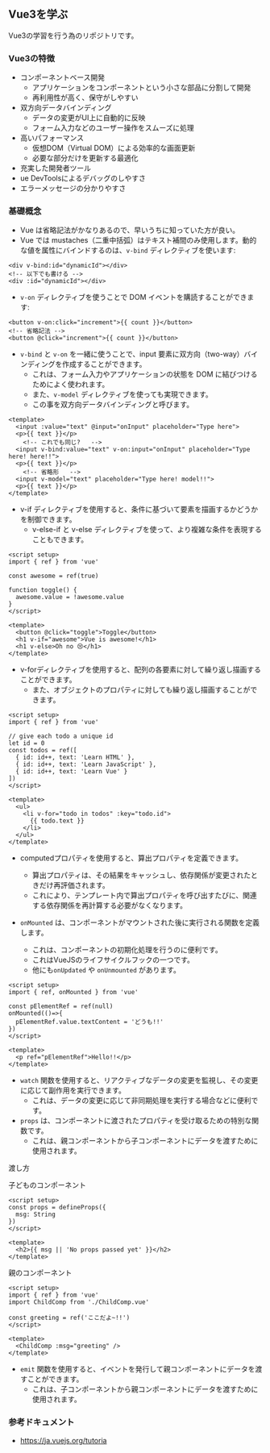 ## Vue3を学ぶ

Vue3の学習を行う為のリポジトリです。

### Vue3の特徴

- コンポーネントベース開発
  - アプリケーションをコンポーネントという小さな部品に分割して開発
  - 再利用性が高く、保守がしやすい
- 双方向データバインディング
  - データの変更がUI上に自動的に反映
  - フォーム入力などのユーザー操作をスムーズに処理
- 高いパフォーマンス
  - 仮想DOM（Virtual DOM）による効率的な画面更新
  - 必要な部分だけを更新する最適化
- 充実した開発者ツール
- ue DevToolsによるデバッグのしやすさ
- エラーメッセージの分かりやすさ

### 基礎概念

- Vue は省略記法がかなりあるので、早いうちに知っていた方が良い。
- Vue では mustaches（二重中括弧）はテキスト補間のみ使用します。動的な値を属性にバインドするのは、`v-bind` ディレクティブを使います:

```vue
<div v-bind:id="dynamicId"></div>
<!-- 以下でも書ける -->
<div :id="dynamicId"></div>
```

- `v-on` ディレクティブを使うことで DOM イベントを購読することができます:

```vue
<button v-on:click="increment">{{ count }}</button>
<!-- 省略記法 -->
<button @click="increment">{{ count }}</button>
```

- `v-bind` と `v-on` を一緒に使うことで、input 要素に双方向（two-way）バインディングを作成することができます。
  - これは、フォーム入力やアプリケーションの状態を DOM に結びつけるためによく使われます。
  - また、`v-model` ディレクティブを使っても実現できます。
  - この事を双方向データバインディングと呼びます。

```vue
<template>
  <input :value="text" @input="onInput" placeholder="Type here">
  <p>{{ text }}</p>
	<!-- これでも同じ?   -->
  <input v-bind:value="text" v-on:input="onInput" placeholder="Type here! here!!">
  <p>{{ text }}</p>
	<!-- 省略形   -->
  <input v-model="text" placeholder="Type here! model!!">
  <p>{{ text }}</p>
</template>
```

- v-if ディレクティブを使用すると、条件に基づいて要素を描画するかどうかを制御できます。
  - v-else-if と v-else ディレクティブを使って、より複雑な条件を表現することもできます。

```vue
<script setup>
import { ref } from 'vue'

const awesome = ref(true)

function toggle() {
  awesome.value = !awesome.value
}
</script>

<template>
  <button @click="toggle">Toggle</button>
  <h1 v-if="awesome">Vue is awesome!</h1>
  <h1 v-else>Oh no 😢</h1>
</template>
```

- v-forディレクティブを使用すると、配列の各要素に対して繰り返し描画することができます。
  - また、オブジェクトのプロパティに対しても繰り返し描画することができます。

```vue
<script setup>
import { ref } from 'vue'

// give each todo a unique id
let id = 0
const todos = ref([
  { id: id++, text: 'Learn HTML' },
  { id: id++, text: 'Learn JavaScript' },
  { id: id++, text: 'Learn Vue' }
])
</script>

<template>
  <ul>
    <li v-for="todo in todos" :key="todo.id">
      {{ todo.text }}
    </li>
  </ul>
</template>
```

- computedプロパティを使用すると、算出プロパティを定義できます。
  - 算出プロパティは、その結果をキャッシュし、依存関係が変更されたときだけ再評価されます。
  - これにより、テンプレート内で算出プロパティを呼び出すたびに、関連する依存関係を再計算する必要がなくなります。


- `onMounted` は、コンポーネントがマウントされた後に実行される関数を定義します。
  - これは、コンポーネントの初期化処理を行うのに便利です。
  - これはVueJSのライフサイクルフックの一つです。
  - 他にも`onUpdated` や `onUnmounted` があります。

```vue
<script setup>
import { ref, onMounted } from 'vue'

const pElementRef = ref(null)
onMounted(()=>{
  pElementRef.value.textContent = 'どうも!!'
})
</script>

<template>
  <p ref="pElementRef">Hello!!</p>
</template>
```

- `watch` 関数を使用すると、リアクティブなデータの変更を監視し、その変更に応じて副作用を実行できます。
  - これは、データの変更に応じて非同期処理を実行する場合などに便利です。
- `props` は、コンポーネントに渡されたプロパティを受け取るための特別な関数です。
  - これは、親コンポーネントから子コンポーネントにデータを渡すために使用されます。

渡し方

子どものコンポーネント
```vue
<script setup>
const props = defineProps({
  msg: String
})
</script>

<template>
  <h2>{{ msg || 'No props passed yet' }}</h2>
</template>
```

親のコンポーネント

```
<script setup>
import { ref } from 'vue'
import ChildComp from './ChildComp.vue'

const greeting = ref('ここだよ~!!')
</script>

<template>
  <ChildComp :msg="greeting" />
</template>
```

- `emit` 関数を使用すると、イベントを発行して親コンポーネントにデータを渡すことができます。
  - これは、子コンポーネントから親コンポーネントにデータを渡すために使用されます。

### 参考ドキュメント

- https://ja.vuejs.org/tutoria
